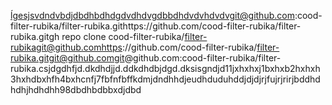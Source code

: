 ĺgesjsvdndvbdjdbdhbdhdgdvdhdvgdbbdhdvdvhdvdvgit@github.com:cood-filter-rubika/filter-rubika.githttps://github.com/cood-filter-rubika/filter-rubika.gitgh repo clone cood-filter-rubika/filter-rubikagit@github.comhttps://github.com/cood-filter-rubika/filter-rubika.gitgit@github.comgit@github.com:cood-filter-rubika/filter-rubika.csjdgdhfjd.dkdhdjjd.ddkdhdbjdgd.dksisgndjd11jxhxhxj1bxhxb2hxhxh3hxhdbxhfh4bxhcnfj7fbfnfbffkdmjdndhhdjeudhduduhddjdjdjrjfujrjrirjbddhdhdhjhdhdhh98dbdhbdbbxdjdbd

